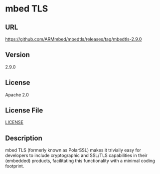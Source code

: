 # mbed TLS

## URL

https://github.com/ARMmbed/mbedtls/releases/tag/mbedtls-2.9.0

## Version

2.9.0

## License

Apache 2.0

## License File

[LICENSE](repo/LICENSE)

## Description

mbed TLS (formerly known as PolarSSL) makes it trivially easy for
developers to include cryptographic and SSL/TLS capabilities in their
(embedded) products, facilitating this functionality with a minimal
coding footprint.
